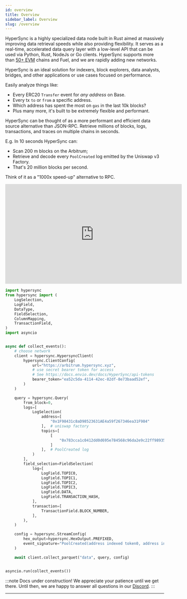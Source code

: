 ```yaml
---
id: overview
title: Overview
sidebar_label: Overview
slug: /overview
---
```


<!-- TODO-update: num of chains needs to be updated regularly -->

HyperSync is a highly specialized data node built in Rust aimed at massively improving data retrieval speeds while also providing flexibility. It serves as a real-time, accelerated data query layer with a low-level API that can be used via Python, Rust, NodeJs or Go clients. 
HyperSync supports more than [50+ EVM](/docs/HyperIndex/hypersync) chains and Fuel, and we are rapidly adding new networks. 

HyperSync is an ideal solution for indexers, block explorers, data analysts, bridges, and other applications or use cases focused on performance.

Easily analyze things like:
- Every ERC20 `Transfer` event for _any address_ on Base.
- Every tx `to` or `from` a specific address.
- Which address has spent the most on `gas` in the last 10k blocks?
- Plus many more, it's built to be extremely flexible and performant.

HyperSync can be thought of as a more performant and efficient data source alternative than JSON-RPC. Retrieve millions of blocks, logs, transactions, and traces on multiple chains in seconds.

E.g. In 10 seconds HyperSync can:

- Scan 200 m blocks on the Arbitrum;
- Retrieve and decode every `PoolCreated` log emitted by the Uniswap v3 Factory.
- That's 20 million  blocks per second.

Think of it as a "1000x speed-up" alternative to RPC. 

<iframe width="560" height="315" src="https://www.youtube.com/embed/iu_469ELotw" title="YouTube video player" frameborder="0" allow="accelerometer; autoplay; clipboard-write; encrypted-media; gyroscope; picture-in-picture" allowfullscreen></iframe>

```python
import hypersync
from hypersync import (
    LogSelection,
    LogField,
    DataType,
    FieldSelection,
    ColumnMapping,
    TransactionField,
)
import asyncio


async def collect_events():
    # choose network
    client = hypersync.HypersyncClient(
        hypersync.ClientConfig(
            url="https://arbitrum.hypersync.xyz",
            # use secret bearer token for access
            # See https://docs.envio.dev/docs/HyperSync/api-tokens
            bearer_token="ea52c5da-4114-42ec-82df-8e73baad52ef",
        )
    )

    query = hypersync.Query(
        from_block=0,
        logs=[
            LogSelection(
                address=[
                    "0x1F98431c8aD98523631AE4a59f267346ea31F984"
                ],  # uniswap factory
                topics=[
                    [
                        "0x783cca1c0412dd0d695e784568c96da2e9c22ff989357a2e8b1d9b2b4e6b7118"
                    ]
                ],  # PoolCreated log
            )
        ],
        field_selection=FieldSelection(
            log=[
                LogField.TOPIC0,
                LogField.TOPIC1,
                LogField.TOPIC2,
                LogField.TOPIC3,
                LogField.DATA,
                LogField.TRANSACTION_HASH,
            ],
            transaction=[
                TransactionField.BLOCK_NUMBER,
            ],
        ),
    )

    config = hypersync.StreamConfig(
        hex_output=hypersync.HexOutput.PREFIXED,
        event_signature="PoolCreated(address indexed token0, address indexed token1, uint24 indexed fee, int24 tickSpacing, address pool)",
    )

    await client.collect_parquet("data", query, config)


asyncio.run(collect_events())
```

:::note
Docs under construction! We appreciate your patience until we get there. Until then, we are happy to answer all questions in our [Discord](https://discord.gg/Q9qt8gZ2fX).
:::

---
